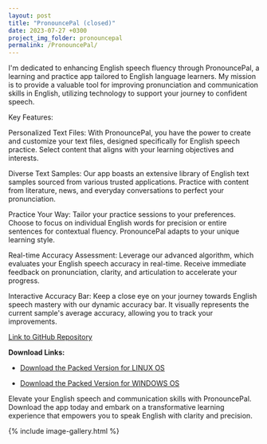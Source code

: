 ```yaml
---
layout: post
title: "PronouncePal (closed)"
date: 2023-07-27 +0300
project_img_folder: pronouncepal
permalink: /PronouncePal/
---
```


I'm dedicated to enhancing English speech fluency through PronouncePal, a learning and practice app tailored to English language learners. My mission is to provide a valuable tool for improving pronunciation and communication skills in English, utilizing technology to support your journey to confident speech.


Key Features:

Personalized Text Files: With PronouncePal, you have the power to create and customize your text files, designed specifically for English speech practice. Select content that aligns with your learning objectives and interests.

Diverse Text Samples: Our app boasts an extensive library of English text samples sourced from various trusted applications. Practice with content from literature, news, and everyday conversations to perfect your pronunciation.

Practice Your Way: Tailor your practice sessions to your preferences. Choose to focus on individual English words for precision or entire sentences for contextual fluency. PronouncePal adapts to your unique learning style.

Real-time Accuracy Assessment: Leverage our advanced algorithm, which evaluates your English speech accuracy in real-time. Receive immediate feedback on pronunciation, clarity, and articulation to accelerate your progress.

Interactive Accuracy Bar: Keep a close eye on your journey towards English speech mastery with our dynamic accuracy bar. It visually represents the current sample's average accuracy, allowing you to track your improvements.

[Link to GitHub Repository](https://github.com/TomTeraud/PronouncePal)

**Download Links:**

- [Download the Packed Version for LINUX OS](https://github.com/TomTeraud/PronouncePal/releases/download/v1.3.0/PronouncePal_linux_v1.3.0.zip)


- [Download the Packed Version for WINDOWS OS](https://github.com/TomTeraud/PronouncePal/releases/download/v1.3.0/PronouncePal_win_v1.3.0.zip)

Elevate your English speech and communication skills with PronouncePal. Download the app today and embark on a transformative learning experience that empowers you to speak English with clarity and precision.

{% include image-gallery.html %}
